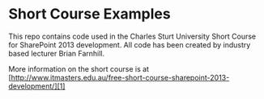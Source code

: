 Short Course Examples
=====================

This repo contains code used in the Charles Sturt University 
Short Course for SharePoint 2013 development. All code has
been created by industry based lecturer Brian Farnhill.

More information on the short course is at [http://www.itmasters.edu.au/free-short-course-sharepoint-2013-development/][1]

  [1]: http://www.itmasters.edu.au/free-short-course-sharepoint-2013-development/